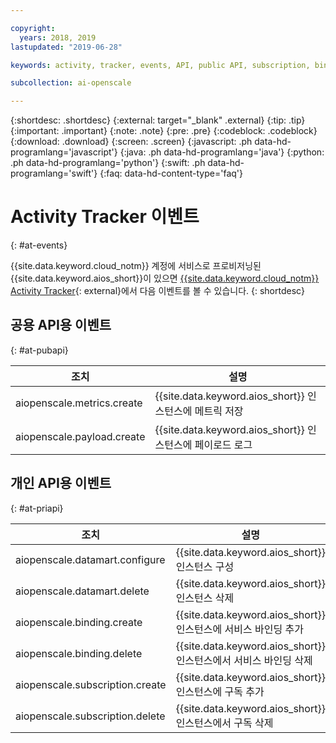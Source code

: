 ```yaml
---

copyright:
  years: 2018, 2019
lastupdated: "2019-06-28"

keywords: activity, tracker, events, API, public API, subscription, binding

subcollection: ai-openscale

---
```


{:shortdesc: .shortdesc}
{:external: target="_blank" .external}
{:tip: .tip}
{:important: .important}
{:note: .note}
{:pre: .pre}
{:codeblock: .codeblock}
{:download: .download}
{:screen: .screen}
{:javascript: .ph data-hd-programlang='javascript'}
{:java: .ph data-hd-programlang='java'}
{:python: .ph data-hd-programlang='python'}
{:swift: .ph data-hd-programlang='swift'}
{:faq: data-hd-content-type='faq'}

# Activity Tracker 이벤트
{: #at-events}

{{site.data.keyword.cloud_notm}} 계정에 서비스로 프로비저닝된 {{site.data.keyword.aios_short}}이 있으면 [{{site.data.keyword.cloud_notm}} Activity Tracker](/docs/services/cloud-activity-tracker?topic=cloud-activity-tracker-activity_tracker_ov){: external}에서 다음 이벤트를 볼 수 있습니다.
{: shortdesc}

## 공용 API용 이벤트
{: #at-pubapi}

| 조치 |설명 |
| -- | -- |
| aiopenscale.metrics.create | {{site.data.keyword.aios_short}} 인스턴스에 메트릭 저장 |
| aiopenscale.payload.create | {{site.data.keyword.aios_short}} 인스턴스에 페이로드 로그 |

## 개인 API용 이벤트
{: #at-priapi}

| 조치 |설명 |
| -- | -- |
| aiopenscale.datamart.configure | {{site.data.keyword.aios_short}} 인스턴스 구성 |
| aiopenscale.datamart.delete | {{site.data.keyword.aios_short}} 인스턴스 삭제 |
| aiopenscale.binding.create | {{site.data.keyword.aios_short}} 인스턴스에 서비스 바인딩 추가 |
| aiopenscale.binding.delete | {{site.data.keyword.aios_short}} 인스턴스에서 서비스 바인딩 삭제 |
| aiopenscale.subscription.create | {{site.data.keyword.aios_short}} 인스턴스에 구독 추가 |
| aiopenscale.subscription.delete | {{site.data.keyword.aios_short}} 인스턴스에서 구독 삭제 |
